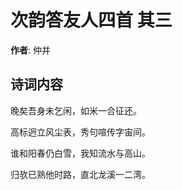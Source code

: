 # 次韵答友人四首  其三

**作者**: 仲并

## 诗词内容

晚矣吾身未乞闲，如米一合征还。

高标迥立风尘表，秀句喧传字宙间。

谁和阳春仍白雪，我知流水与高山。

归欤已熟他时路，直北龙溪一二湾。

